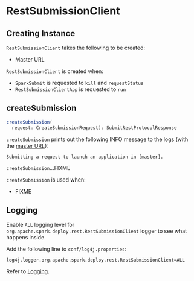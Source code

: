 # RestSubmissionClient

## Creating Instance

`RestSubmissionClient` takes the following to be created:

* <span id="master"> Master URL

`RestSubmissionClient` is created when:

* `SparkSubmit` is requested to `kill` and `requestStatus`
* `RestSubmissionClientApp` is requested to `run`

## <span id="createSubmission"> createSubmission

```scala
createSubmission(
  request: CreateSubmissionRequest): SubmitRestProtocolResponse
```

`createSubmission` prints out the following INFO message to the logs (with the [master URL](#master)):

```text
Submitting a request to launch an application in [master].
```

`createSubmission`...FIXME

`createSubmission` is used when:

* FIXME

## Logging

Enable `ALL` logging level for `org.apache.spark.deploy.rest.RestSubmissionClient` logger to see what happens inside.

Add the following line to `conf/log4j.properties`:

```text
log4j.logger.org.apache.spark.deploy.rest.RestSubmissionClient=ALL
```

Refer to [Logging](logging.md).
